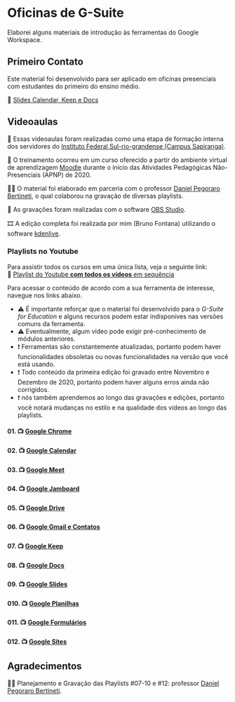 # Oficinas de G-Suite

Elaborei alguns materiais de introdução às ferramentas do Google Workspace. 

## Primeiro Contato

Este material foi desenvolvido para ser aplicado em oficinas presenciais com estudantes do primeiro do ensino médio.

:bookmark_tabs: [Slides Calendar, Keep e Docs](./Oficina&#32;sobre&#32;Ferramentas&#32;Digitais.pdf)

## Videoaulas

:school: Essas videoaulas foram realizadas como uma etapa de formação interna dos servidores do [Instituto Federal Sul-rio-grandense (Campus Sapiranga)](http://www.sapiranga.ifsul.edu.br/). 

:calling: O treinamento ocorreu em um curso oferecido a partir do ambiente virtual de aprendizagem [Moodle](http://ava.ifsul.edu.br/sapiranga/) durante o início das Atividades Pedagógicas Não-Presenciais (APNP) de 2020.

:man_teacher: O material foi elaborado em parceria com o professor [Daniel Pegoraro Bertineti](http://lattes.cnpq.br/5555907952912866), o qual colaborou na gravação de diversas playlists.

:movie_camera: As gravações foram realizadas com o software [OBS Studio](https://obsproject.com/pt-br/).

:film_strip: A edição completa foi realizada por mim (Bruno Fontana) utilizando o software [kdenlive](https://kdenlive.org/en/).



### Playlists no Youtube 

Para assistir todos os cursos em uma única lista, veja o seguinte link:  
:dvd: [Playlist do Youtube **com todos os vídeos** em sequência](https://youtube.com/playlist?list=PL3OJdMPhcoIy7YLcv9w9hs1pfGdKYqc1S)

Para acessar o conteúdo de acordo com a sua ferramenta de interesse, navegue nos links abaixo.  

- :warning: É importante reforçar que o material foi desenvolvido para o _G-Suite for Education_ e alguns recursos podem estar indisponíves nas versões comuns da ferramenta.  
- :warning: Eventualmente, algum vídeo pode exigir pré-conhecimento de módulos anteriores.  
- :exclamation: Ferramentas são constantemente atualizadas, portanto podem haver funcionalidades obsoletas ou novas funcionalidades na versão que você está usando.
- :exclamation: Todo conteúdo da primeira edição foi gravado entre Novembro e Dezembro de 2020, portanto podem haver alguns erros ainda não corrigidos.
- :heavy_exclamation_mark: nós também aprendemos ao longo das gravações e edições, portanto você notará mudanças no estilo e na qualidade dos vídeos ao longo das playlists.

#### 01. :tv: [Google Chrome](https://youtube.com/playlist?list=PL3OJdMPhcoIzPmnfZPpYIy03aPg5JI0gl)

#### 02. :tv: [Google Calendar](https://youtube.com/playlist?list=PL3OJdMPhcoIyg80R_BkobLuMyxZPEE29u)

#### 03. :tv: [Google Meet](https://youtube.com/playlist?list=PL3OJdMPhcoIzXSNJS_pSmPhfiX8cEMei6)

#### 04. :tv: [Google Jamboard](https://youtube.com/playlist?list=PL3OJdMPhcoIyZsGwdY38Z-w2zqnjKi2Sz)

#### 05. :tv: [Google Drive](https://youtube.com/playlist?list=PL3OJdMPhcoIwFF157VOTWqeO-Yc7xrnVB)

#### 06. :tv: [Google Gmail e Contatos](https://youtube.com/playlist?list=PL3OJdMPhcoIxMrn7bZ7m0tvaeftMHVUZ5)

#### 07. :tv: [Google Keep](https://youtube.com/playlist?list=PL3OJdMPhcoIwt-STZQXRk4hthl0aj2eoh)

#### 08. :tv: [Google Docs](https://www.youtube.com/playlist?list=PL3OJdMPhcoIxC1Hm-BhhdVDlrizgznbON)

#### 09. :tv: [Google Slides](https://youtube.com/playlist?list=PL3OJdMPhcoIx04-Z2ztUT-mBighxnegkY)


#### 010. :tv: [Google Planilhas](https://youtube.com/playlist?list=PL3OJdMPhcoIw0vyssbNkiDVFY3pVgtl9x)


#### 011. :tv: [Google Formulários](https://youtube.com/playlist?list=PL3OJdMPhcoIx_AnCirqBKe6by4tJ7lQQV)

#### 012. :tv: [Google Sites](https://youtube.com/playlist?list=PL3OJdMPhcoIwEEN55BpgNQT8dfRswJdfq)


## Agradecimentos 

:man_teacher: Planejamento e Gravação das Playlists #07-10 e #12: professor [Daniel Pegoraro Bertineti](http://lattes.cnpq.br/5555907952912866).





